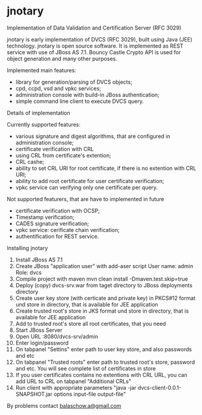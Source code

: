 jnotary
=======

Implementation of Data Validation and Certification Server (RFC 3029)

jnotary is early implementation of DVCS (RFC 3029), built using Java (JEE) technology.
jnotary is open source software.
It is implemented as REST service with use of JBoss AS 7.1. Bouncy Castle Crypto API is used for object generation and many other purposes.

Implemented main features:
- library for generation/parsing of DVCS objects;
- cpd, ccpd, vsd and vpkc services;
- administration console with build-in JBoss authentication;
- simple command line client to execute DVCS query.

Details of implementation

Currently supported features:
- various signature and digest algorithms, that are configured in administration console;
- certificate verification with CRL
- using CRL from certificate's extention;
- CRL cashe;
- ability to set CRL URI for root certificate, if there is no extention with CRL URI;
- ability to add root certificate for user certificate verification;
- vpkc service can verifying only one certificate per query.


Not supported featurers, that are have to implemented in future
- certificate verification with OCSP;
- Timestamp verification;
- CADES signature verification;
- vpkc service: cerificate chain verification;
- authentification for REST service.


Installing jnotary

1. Install JBoss AS 7.1
2. Create JBoss "application user" with add-aser script
User name: admin
Role: dvcs
3. Compile project with maven
mvn clean install -Dmaven.test.skip=true
4. Deploy (copy) dvcs-srv.war from taget directory to JBoss deployments directory
5. Create user key store (with certicate and private key) in PKCS#12 format und store in directory, that is available for JEE application
6. Create trusted root's store in JKS format und store in directory, that is available for JEE application
7. Add to trusted root's store all root certificates, that you need
8. Start JBoss Server
9. Open URL <server address>:8080/dvcs-srv/admin
10. Enter login/password
11. On tabpanel "Settins" enter path to user key store, and also passwords and etc
12. On tabpanel "Trusted roots" enter path to trusted root's  store, password and etc. You will see complete list of certificates in store
13. If you user certificates contains no extentions with CRL URL, you can add URL to CRL on tabpanel "Additional CRLs"
14. Run client with appropriate parameters "java -jar dvcs-client-0.0.1-SNAPSHOT.jar options input-file output-file"


By problems contact 
balaschow.a@gmail.com


